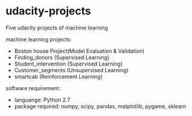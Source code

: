 # udacity-projects
Five udacity projects of machine learning

machine learning projects:
- Boston house Project(Model Evaluation & Validation)
- Finding_donors (Supervised Learning) 
- Student_intervention (Supervised Learning)
- Customer_segments (Unsupervised Learning)
- smartcab (Reinforcement Learning)

software requirement:
- languange: Python 2.7
- package required: numpy, scipy, pandas, matplotlib, pygame, sklearn
